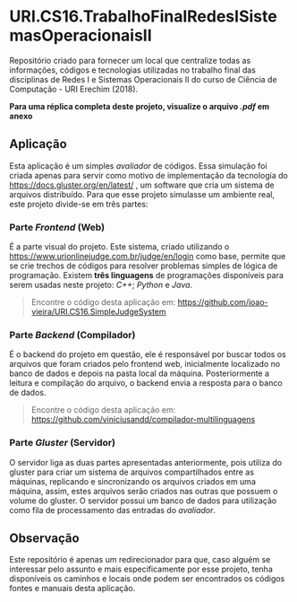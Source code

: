 # URI.CS16.TrabalhoFinalRedesISistemasOperacionaisII
Repositório criado para fornecer um local que centralize todas as informações, códigos e tecnologias utilizadas no trabalho final das disciplinas de Redes I e Sistemas Operacionais II do curso de Ciência de Computação - URI Erechim (2018).

**Para uma réplica completa deste projeto, visualize o arquivo *.pdf* em anexo**

## Aplicação
Esta aplicação é um simples _avaliador_ de códigos. Essa simulação foi criada apenas para servir como motivo de implementação da tecnologia do https://docs.gluster.org/en/latest/ , um software que cria um sistema de arquivos distribuído. Para que esse projeto simulasse um ambiente real, este projeto divide-se em três partes:

### Parte _Frontend_ (Web)
É a parte visual do projeto. Este sistema, criado utilizando o https://www.urionlinejudge.com.br/judge/en/login como base, permite que se crie trechos de códigos para resolver problemas simples de lógica de programação. Existem **três linguagens** de programações disponíveis para serem usadas neste projeto: *C++*; *Python* e *Java*.

> Encontre o código desta aplicação em: https://github.com/joao-vieira/URI.CS16.SimpleJudgeSystem

### Parte _Backend_ (Compilador)
É o backend do projeto em questão, ele é responsável por buscar todos os arquivos que foram criados pelo frontend web, inicialmente localizado no banco de dados e depois na pasta local da máquina. Posteriormente a leitura e compilação do arquivo, o backend envia a resposta para o banco de dados.

> Encontre o código desta aplicação em: https://github.com/viniciusandd/compilador-multilinguagens

### Parte _Gluster_ (Servidor)
O servidor liga as duas partes apresentadas anteriormente, pois utiliza do gluster para criar um sistema de arquivos compartilhados entre as máquinas, replicando e sincronizando os arquivos criados em uma máquina, assim, estes arquivos serão criados nas outras que possuem o volume do gluster. O servidor possui um banco de dados para utilização como fila de processamento das entradas do _avaliador_.

## Observação
Este repositório é apenas um redirecionador para que, caso alguém se interessar pelo assunto e mais especificamente por esse projeto, tenha disponíveis os caminhos e locais onde podem ser encontrados os códigos fontes e manuais desta aplicação.
